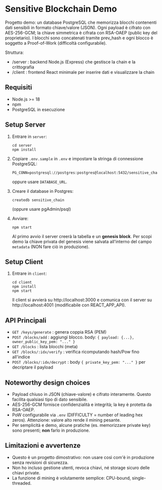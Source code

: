 # Sensitive Blockchain Demo

Progetto demo: un database PostgreSQL che memorizza blocchi contenenti dati sensibili in formato chiave/valore (JSON). Ogni payload è cifrato con AES-256-GCM; la chiave simmetrica è cifrata con RSA-OAEP (public key del proprietario). I blocchi sono concatenati tramite prev_hash e ogni blocco è soggetto a Proof-of-Work (difficoltà configurabile).

Struttura:
- /server : backend Node.js (Express) che gestisce la chain e la crittografia
- /client : frontend React minimale per inserire dati e visualizzare la chain

## Requisiti
- Node.js >= 18
- npm
- PostgreSQL in esecuzione

## Setup Server
1. Entrare in `server`:
   ```
   cd server
   npm install
   ```
2. Copiare `.env.sample` in `.env` e impostare la stringa di connessione PostgreSQL:
   ```
   PG_CONN=postgresql://postgres:postgres@localhost:5432/sensitive_chain
   ```
   oppure usare `DATABASE_URL`.

3. Creare il database in Postgres:
   ```
   createdb sensitive_chain
   ```
   (oppure usare pgAdmin/psql)

4. Avviare:
   ```
   npm start
   ```
   Al primo avvio il server creerà la tabella e un **genesis block**. Per scopi demo la chiave privata del genesis viene salvata all'interno del campo `metadata` (NON fare ciò in produzione).

## Setup Client
1. Entrare in `client`:
   ```
   cd client
   npm install
   npm start
   ```
   Il client si avvierà su http://localhost:3000 e comunica con il server su http://localhost:4001 (modificabile con REACT_APP_API).

## API Principali
- `GET /keys/generate` : genera coppia RSA (PEM)
- `POST /blocks/add` : aggiungi blocco. body: `{ payload: {...}, owner_public_key_pem: "..." }`
- `GET /blocks` : lista blocchi (meta)
- `GET /blocks/:idx/verify` : verifica ricomputando hash/Pow fino all'indice
- `POST /blocks/:idx/decrypt` : body `{ private_key_pem: "..." }` per decriptare il payload

## Noteworthy design choices
- Payload chiuso in JSON (chiave-valore) e cifrato interamente. Questo facilita qualsiasi tipo di dato sensibile.
- AES-256-GCM fornisce confidenzialità e integrità; la key è protetta da RSA-OAEP.
- PoW configurabile via `.env` (DIFFICULTY = number of leading hex zeros). Attenzione: valore alto rende il mining pesante.
- Per semplicità e demo, alcune pratiche (es. memorizzare private key) sono presenti; **non** farlo in produzione.

## Limitazioni e avvertenze
- Questo è un progetto dimostrativo: non usare così com'è in produzione senza revisioni di sicurezza.
- Non ho incluso gestione utenti, revoca chiavi, né storage sicuro delle chiavi private.
- La funzione di mining è volutamente semplice: CPU-bound, single-threaded.